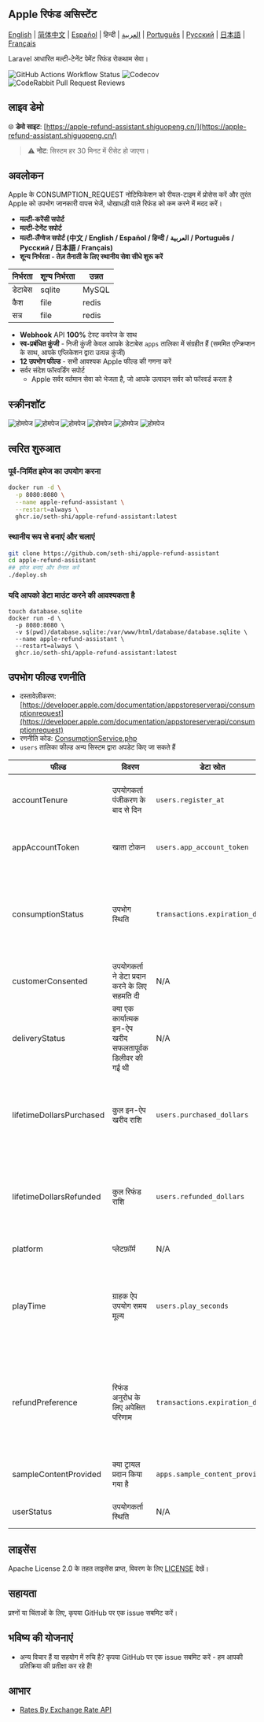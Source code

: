 
## Apple रिफंड असिस्टेंट

[English](./README.md) | [简体中文](./README.zh.md) | [Español](./README.es.md) | हिन्दी | [العربية](./README.ar.md) | [Português](./README.pt.md) | [Русский](./README.ru.md) | [日本語](./README.ja.md) | [Français](./README.fr.md)

Laravel आधारित मल्टी-टेनेंट पेमेंट रिफंड रोकथाम सेवा।

![GitHub Actions Workflow Status](https://img.shields.io/github/actions/workflow/status/seth-shi/apple-refund-assistant/laravel.yml)
![Codecov](https://img.shields.io/codecov/c/github/seth-shi/apple-refund-assistant)
![CodeRabbit Pull Request Reviews](https://img.shields.io/coderabbit/prs/github/seth-shi/apple-refund-assistant?utm_source=oss&utm_medium=github&utm_campaign=seth-shi%2Fapple-refund-assistant&labelColor=171717&color=FF570A&link=https%3A%2F%2Fcoderabbit.ai&label=CodeRabbit+Reviews)

## लाइव डेमो

🌐 **डेमो साइट**: [https://apple-refund-assistant.shiguopeng.cn/](https://apple-refund-assistant.shiguopeng.cn/)

> ⚠️ **नोट**: सिस्टम हर 30 मिनट में रीसेट हो जाएगा।

## अवलोकन

Apple के CONSUMPTION_REQUEST नोटिफिकेशन को रीयल-टाइम में प्रोसेस करें और तुरंत Apple को उपभोग जानकारी वापस भेजें, धोखाधड़ी वाले रिफंड को कम करने में मदद करें।


- **मल्टी-करेंसी सपोर्ट**
- **मल्टी-टेनेंट सपोर्ट**
- **मल्टी-लैंग्वेज सपोर्ट (中文 / English / Español / हिन्दी / العربية / Português / Русский / 日本語 / Français)**
- **शून्य निर्भरता - तेज़ तैनाती के लिए स्थानीय सेवा सीधे शुरू करें**

| निर्भरता | शून्य निर्भरता |  उन्नत   |
|-----|--|-----|
|  डेटाबेस   | sqlite | MySQL |
|  कैश   | file | redis  |
|   सत्र | file |  redis   |
- **Webhook** API **100%** टेस्ट कवरेज के साथ
- **स्व-प्रबंधित कुंजी** - निजी कुंजी केवल आपके डेटाबेस `apps` तालिका में संग्रहीत हैं (सममित एन्क्रिप्शन के साथ, आपके एप्लिकेशन द्वारा उत्पन्न कुंजी)
- **12 उपभोग फील्ड** - सभी आवश्यक Apple फील्ड की गणना करें
- सर्वर संदेश फॉरवर्डिंग सपोर्ट
  - Apple सर्वर वर्तमान सेवा को भेजता है, जो आपके उत्पादन सर्वर को फॉरवर्ड करता है

 
## स्क्रीनशॉट
![होमपेज](assets/0.png)
![होमपेज](assets/1.png)
![होमपेज](assets/2.png)
![होमपेज](assets/3.png)
![होमपेज](assets/4.png)
![होमपेज](assets/5.png)


## त्वरित शुरुआत
### पूर्व-निर्मित इमेज का उपयोग करना
```bash
docker run -d \
  -p 8080:8080 \
  --name apple-refund-assistant \
  --restart=always \
  ghcr.io/seth-shi/apple-refund-assistant:latest
```


### स्थानीय रूप से बनाएं और चलाएं
```bash
git clone https://github.com/seth-shi/apple-refund-assistant
cd apple-refund-assistant
## इमेज बनाएं और तैनात करें
./deploy.sh
```

### यदि आपको डेटा माउंट करने की आवश्यकता है
```
touch database.sqlite
docker run -d \
  -p 8080:8080 \
  -v $(pwd)/database.sqlite:/var/www/html/database/database.sqlite \
  --name apple-refund-assistant \
  --restart=always \
  ghcr.io/seth-shi/apple-refund-assistant:latest
```

## उपभोग फील्ड रणनीति
* दस्तावेज़ीकरण: [https://developer.apple.com/documentation/appstoreserverapi/consumptionrequest](https://developer.apple.com/documentation/appstoreserverapi/consumptionrequest)
* रणनीति कोड: [ConsumptionService.php](./app/Services/ConsumptionService.php) 
* `users` तालिका फील्ड अन्य सिस्टम द्वारा अपडेट किए जा सकते हैं

| फील्ड                       | विवरण                | डेटा स्रोत                          | गणना नियम                                                                                           |
|--------------------------|-------------------|--------------------------------|------------------------------------------------------------------------------------------------|
| accountTenure            | उपयोगकर्ता पंजीकरण के बाद से दिन            | `users.register_at`            | वर्तमान समय माइनस पंजीकरण समय                                                                                     |
| appAccountToken          | खाता टोकन          | `users.app_account_token`      | [क्लाइंट ऑर्डर बनाते समय पास होना चाहिए](https://developer.apple.com/documentation/StoreKit/Transaction/appAccountToken) |
| consumptionStatus        | उपभोग स्थिति              | `transactions.expiration_date` | वर्तमान समय के साथ तुलना करें, यदि समाप्त हो गया तो उपभोग किया हुआ रिटर्न करें                                                                              |
| customerConsented        | उपयोगकर्ता ने डेटा प्रदान करने के लिए सहमति दी          | N/A                              | हार्डकोडेड `true`                                                                                       |
| deliveryStatus           | क्या एक कार्यात्मक इन-ऐप खरीद सफलतापूर्वक डिलीवर की गई थी | N/A                              | हार्डकोडेड `0` (सामान्य डिलीवरी)                                                                                    |
| lifetimeDollarsPurchased | कुल इन-ऐप खरीद राशि             | `users.purchased_dollars`      | Apple लेनदेन इवेंट के आधार पर संचित, या आप मैन्युअल रूप से संचय कर सकते हैं                                                                        |
| lifetimeDollarsRefunded  | कुल रिफंड राशि             | `users.refunded_dollars`       | Apple रिफंड इवेंट के आधार पर संचित, या आप मैन्युअल रूप से संचय कर सकते हैं                                                                        |
| platform                 | प्लेटफ़ॉर्म                | N/A                              | हार्डकोडेड `1` (apple)                                                                                   |
| playTime                 | ग्राहक ऐप उपयोग समय मूल्य        | `users.play_seconds`           | आपके सिस्टम को इस फील्ड को अपडेट करने का समर्थन करना होगा, अन्यथा यह `0` है                                                                          |
| refundPreference         | रिफंड अनुरोध के लिए अपेक्षित परिणाम         | `transactions.expiration_date` | वर्तमान समय के साथ तुलना करें, यदि समाप्त हो गया तो रिफंड अस्वीकार करना पसंद करें                                                                             |
| sampleContentProvided    | क्या ट्रायल प्रदान किया गया है            | `apps.sample_content_provided` | ऐप बनाते समय कॉन्फ़िगर करें                                                                                      |
| userStatus               | उपयोगकर्ता स्थिति              | N/A                              | हार्डकोडेड `1` (सामान्य उपयोगकर्ता)                                                                                   |



## लाइसेंस

Apache License 2.0 के तहत लाइसेंस प्राप्त, विवरण के लिए [LICENSE](./LICENSE) देखें।

## सहायता

प्रश्नों या चिंताओं के लिए, कृपया GitHub पर एक issue सबमिट करें।

## भविष्य की योजनाएं
- अन्य विचार हैं या सहयोग में रुचि है? कृपया GitHub पर एक issue सबमिट करें - हम आपकी प्रतिक्रिया की प्रतीक्षा कर रहे हैं!

## आभार
* [Rates By Exchange Rate API](https://www.exchangerate-api.com)

